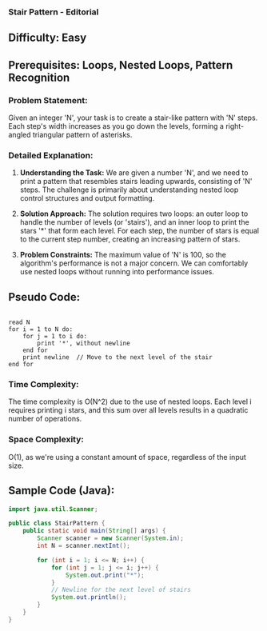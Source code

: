 ### **Stair Pattern - Editorial**

## Difficulty: Easy

## Prerequisites: Loops, Nested Loops, Pattern Recognition

### Problem Statement:
Given an integer 'N', your task is to create a stair-like pattern with 'N' steps. Each step's width increases as you go down the levels, forming a right-angled triangular pattern of asterisks.

### Detailed Explanation:

1. **Understanding the Task:**
   We are given a number 'N', and we need to print a pattern that resembles stairs leading upwards, consisting of 'N' steps. The challenge is primarily about understanding nested loop control structures and output formatting.

2. **Solution Approach:**
   The solution requires two loops: an outer loop to handle the number of levels (or 'stairs'), and an inner loop to print the stars '*' that form each level. For each step, the number of stars is equal to the current step number, creating an increasing pattern of stars.

3. **Problem Constraints:**
   The maximum value of 'N' is 100, so the algorithm's performance is not a major concern. We can comfortably use nested loops without running into performance issues.

## Pseudo Code:

<pre><code>
read N
for i = 1 to N do:
    for j = 1 to i do:
        print '*', without newline
    end for
    print newline  // Move to the next level of the stair
end for
</code></pre>

### Time Complexity:
The time complexity is O(N^2) due to the use of nested loops. Each level i requires printing i stars, and this sum over all levels results in a quadratic number of operations.

### Space Complexity:
O(1), as we're using a constant amount of space, regardless of the input size.

## Sample Code (Java):

```java
import java.util.Scanner;

public class StairPattern {
    public static void main(String[] args) {
        Scanner scanner = new Scanner(System.in);
        int N = scanner.nextInt();

        for (int i = 1; i <= N; i++) {
            for (int j = 1; j <= i; j++) {
                System.out.print("*");
            }
            // Newline for the next level of stairs
            System.out.println();
        }
    }
}
